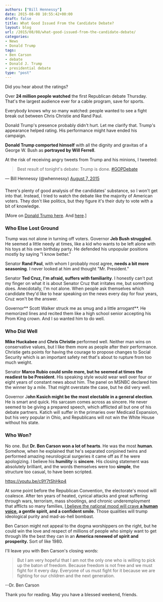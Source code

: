 ```yaml
---
authors: ["Bill Hennessy"]
date: 2015-08-08 10:55:42+00:00
draft: false
title: What Good Issued From the Candidate Debate?
layout: blog
url: /2015/08/08/what-good-issued-from-the-candidate-debate/
categories:
- News
- Donald Trump
tags:
- Ben Carson
- debate
- Donald J. Trump
- presidential debate
type: "post"
---
```


Did you hear about the ratings?

Over **24 million people watched** the first Republican debate Thursday. That's the largest audience ever for a cable program, save for sports.

Everybody knows why so many watched: people wanted to see a fight break out between Chris Christie and Rand Paul.

Donald Trump's presence probably didn't hurt. Let me clarify that. Trump's appearance helped rating. His performance might have ended his campaign.

**Donald Trump comported himself** with all the dignity and gravitas of a George W. Bush as **portrayed by Will Ferrell**.

At the risk of receiving angry tweets from Trump and his minions, I tweeted:



> 

> 
> Best result of tonight's debate: Trump is done. [#GOPDebate](https://twitter.com/hashtag/GOPDebate?src=hash)
> 
> 
— Bill Hennessy (@whennessy) [August 7, 2015](https://twitter.com/whennessy/status/629481240156975104)





### 



There's plenty of good analysis of the candidates' substance, so I won't get into that. Instead, I tried to watch the debate like the majority of American voters. They don't like politics, but they figure it's their duty to vote with a bit of knowledge.

[More on [Donald Trump here](https://hennessysview.com/2015/08/08/we-deserve-better/). And [here](https://hennessysview.com/2014/08/09/erick-erickson-reince-priebus/).]



### Who Else Lost Ground



Trump was not alone in turning off voters. Governor **Jeb Bush struggled**. He seemed a little needy at times, like a kid who wants to be left alone with his toys at his own birthday party. He defended his unpopular positions mostly by saying "I know better."

Senator **Rand Paul**, with whom I probably most agree, **needs a bit more seasoning**. I never looked at him and thought "Mr. President."

Senator **Ted Cruz, I'm afraid, suffers with familiarity**. I honestly can't put my finger on what it is about Senator Cruz that irritates me, but something does. Anecdotally, I'm not alone. When people ask themselves which candidate they'd like to hear speaking on the news every day for four years, Cruz won't be the answer.

Governor** Scott Walker struck me as smug and a little arrogant**. He memorized lines and recited them like a high school senior accepting his Prom King crown. And I so wanted him to do well.



### Who Did Well



**Mike Huckabee** and **Chris Christie** performed well. Neither man wins on conservative values, but I like them more as people after their performance. Christie gets points for having the courage to propose changes to Social Security which is an important safety net that's about to rupture from too much weight.

Senator **Marco Rubio could smile more, but he seemed at times the readiest to be President**. His speaking style would wear well over four or eight years of constant news about him. The panel on MSNBC declared him the winner by a mile. That might overstate the case, but he did very well.

Governor J**ohn Kasich might be the most electable in a general election**. He is smart and quick. His sarcasm comes across as sincere. He never seemed to be giving a prepared speech, which afflicted all but one of his debate partners. Katich will suffer in the primaries over Medicaid Expansion, but his very popular in Ohio, and Republicans will not win the White House without his state.



### Who Won?



No one. But **Dr. Ben Carson won a lot of hearts**. He was the most **human**. Somehow, when he explained that he's separated conjoined twins and performed amazing neurological surgeries it came off as if he were apologizing. I believe his **humility** is **sincere**. His closing statement was absolutely brilliant, and the words themselves were too **simple**, the structure too casual, to have been scripted.

https://youtu.be/c9Y7tShHkp4

At some point before the Republican Convention, the electorate's mood will coalesce. After ten years of heated, cynical attacks and great suffering through wars, terrorism, mass shootings, and chronic underemployment that afflicts so many families, [I believe the national mood will crave **a human voice**](https://hennessysview.com/2015/08/06/im-pissed-that-im-pissed/)**, a gentle spirit, and a confident smile**. Those qualities will trump ideological purity and mad-as-hell bombast.

Ben Carson might not appeal to the dogma worshippers on the right, but he could win the love and respect of millions of people who simply want to get through life the best they can in an **America renewed of spirit and prosperity.** Sort of like 1980.

I'll leave you with Ben Carson's closing words:



> But I am very hopeful that I am not the only one who is willing to pick up the baton of freedom. Because freedom is not free and we must fight for it every day. Everyone of us must fight for it because we are fighting for our children and the next generation.

--Dr. Ben Carson



Thank you for reading. May you have a blessed weekend, friends.

